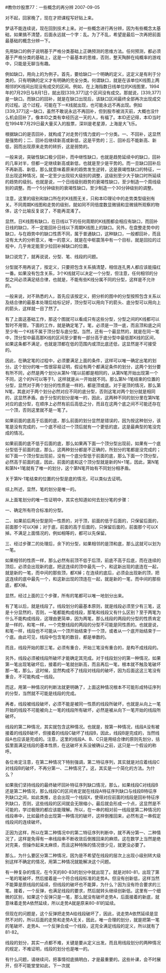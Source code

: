 #教你炒股票77：一些概念的再分辨
2007-09-05

对不起，回家晚了，现在才把课程写好贴上来。 
 


梦话不能连续说，现在回到技术上来。对一些概念进行再分辨，因为有些概念太基础，如果搞不清楚，后面永远就一个字：乱。为了不乱，希望是最后一次再把前面最基础的概念分辨一下。


 


先用缺口的例子说明基于严格分类基础上正确预测的思维方法。任何预测，都必须基于严格分类的基础上，这是一个最基本的思维，否则，整天陶醉在纯概率的游戏中，只能是无聊当有趣。


 


例如缺口，用向上的为例子。首先，要给缺口一个明确的定义，这定义是有利于分类的，只有明确的定义才有明确的完全分类。何谓缺口，就是在该单位K线图上两相邻的K线间出现没有成交的区间。例如，在上海指数日线单位的K线图里，1994年的7月29日与8月1日，就出现[339,377]这个区间没有成交。那就说，[339,377]是一缺口。而缺口的回补，就是在缺口出现后，该缺口区间最终全部再次出现成交的过程。这个过程，可能在下一K线就出现，也可能永远不再出现。例如[339,377]这一缺口，虽然不敢说永远不再回补，但到股市被消灭前，大概也没什么机会回补了。像本ID之类有幸经历这一天的人，有福了。本ID还记得，本ID当时在1994年7月29日最大量买入的股票，深圳是老星源，上海是大飞乐。


 


根据缺口的是否回补，就构成了对走势行情力度的一个分类。一、不回补，这显然是强势的；二、回补后继续新高或新低，这是平势的；三、回补后不能新高、新低，因而出现原来走势的转折，这是弱势的。


 


一般来说，突破性缺口极少回补，而中继性缺口，也就是趋势延续中的缺口，回补的几率对半，但都一定继续新高或新低，也就是至少是平势的。而一旦缺口回补后不再新高、新低，那么就意味着原来的趋势发生逆转，这是衰竭性缺口的特征，一旦出现这种情况，就一定至少出现较大级别的调整，这级别至少大于缺口时所延续的趋势的级别。也就是说，一个日线级别趋势的衰竭性缺口，至少制造一个周线级别的调整。而一个5分钟级别的衰竭性缺口，至少制造一个30分钟级别的调整。


 


注意，这里的级别和缺口所在的K线图无关，只和本ID理论中的走势类型级别有关。不同周期K线图和走势的级别，就如同不同倍度数显微镜和显微镜所观察的物体，这个比喻反复说了，不能再混淆了。


 


显然，日K线图有缺口，在日线以下的任何周期的K线图都会相应有缺口，而回补日线的缺口，不一定能回补日线以下周期K线图上的缺口。另外，在盘整走势中的缺口，与在趋势中的缺口性质不同，属于普通缺口，这种缺口，一般都回补，而且没有太大的分析意义，唯一的意义，就是在中枢震荡中有一个目标，就是回拉的过程中，几乎肯定能至少拉回补掉缺口的位置。


 


缺口说完了，就再说说，分型、笔、线段的问题。


 


分型就不用再说了，按定义，只要把包含关系搞清楚，相信连孔男人都应该能描红一番。如果没有包含关系，3个K线就可以决定一个分型，但注意，任何相邻的分型之间必须满足结合律，也就是，不能有些K线分属不同的分型，这样是不允许的。


 


一般来说，对不熟悉的人，首先应该按定义，把分析的图中的分型按照包含关系以及结合律的最基本处理后给标记好，顶分型可以用向下的箭头、底分型可以用向上的箭头，这样就一目了然了。


 


有了上面这基础工作，那这个图就可以看成只有这些分型，分型之间的K线都可以暂时不用管。下面的工作，就是确定笔了。笔，必须是一顶一底，而且顶和底之间至少有一个K线不属于顶分型与底分型。当然，还有一个最显然的，就是在同一笔中，顶分型中最高那K线的区间至少要有一部分高于底分型中最低那K线的区间，如果这条都不满足，也就是顶都在低的范围内或顶比底还低，这显然是不可接受的。


 


因此，在确定笔的过程中，必须要满足上面的条件，这样可以唯一确定出笔的划分。这个划分的唯一性很容易证明，假设有两个都满足条件的划分，这两个划分要有所不同，必然是两个划分从第N-1笔以前都是相同的，从第N笔开始出现第一个不同，这个的N可以等于1，这样就是从一开始就不同。那么第N-1笔结束的位置的分型，显然对于两个划分的性质是一样的，都是顶或底。对于是顶的情况，那么第N笔，其底对于两个划分必然对应不同的底分型，否则这笔对两个划分就是相同的，这显然矛盾。由于分型的划分是唯一的，因此，这两种不同的划分里在第N笔对应的底分型，在顺序上必然有前后高低之分，而且在这两个底之间不可能还存在一个顶，否则这里就不是一笔了。


 


如果前面的底高于后面的底，那么前面的划分显然是错误的，因为按这种划分，该笔是没有完成的，一个底不经过一个顶后就有一个更低的底，这是最典型的笔没完成的情况。


 


如果前面的底不低于后面的底，那么如果再下面一个顶分型出现前，如果有一个底分型低于前面的底，那么，这两种划分都是不正确的，所划分的笔都是没完成的；如下面一个顶分型出现前，没有一个底分型低于前面的底，那么下面一个顶分型，必然高于前面的底，因此，前面的底和这个顶分型就是新的N+1笔，因此，第N笔和第N+1笔就有了唯一的划分，这个第N笔开始有不同划分相矛盾。


 


关于第N-1笔结束的位置的分型是底的情况，可以类似去证明。


 


综上所述，显然，笔的划分是唯一的。


 


从上面笔划分的唯一性证明中，其实也知道如何去划分笔的步骤：


 


一、确定所有符合标准的分型。


 


二、如果前后两分型是同一性质的，对于顶，前面的低于后面的，只保留后面的，前面那个可以X掉；对于底，前面的高于后面的，只保留后面的，前面那个可以X掉。不满足上面情况的，例如相等的，都可以先保留。


 


三、经过步骤二的处理后，余下的分型，如果相邻的是顶和底，那么这就可以划为一笔。


如果相邻的性质一样，那么必然有前顶不低于后顶，前底不高于后底，而在连续的顶后，必须会出现新的底，把这连续的顶中最先一个，和这新出现的底连在一起，就是新的一笔，而中间的那些顶，都X掉；在连续的底后，必须会出现新的顶，把这连续的底中最先一个，和这新出现的顶连在一起，就是新的一笔，而中间的那些底，都X掉。


 


显然，经过上面的三个步骤，所有的笔都可以唯一地划分出来。


 


有了笔以后，就是线段了。线段划分的最基本原则，就是线段必须至少有三笔，这是十分显然的，否则，一笔都能构成线段，那笔和线段又有什么区别？至于两笔为什么不能构成线段，这理由更简单，因为两笔，那么线段的两段的分型的性质肯定是一样的，和笔一样，一个完整线段的两段的分型不可能是同性质的。也就是说，和笔一样，线段也不可能从一个顶开始结束于一个顶，或者从一个底开始结束于一个底。由此可见，线段中包含笔的数目，都是单数的。


 


而且，线段开始的那三笔，必须有重合，开始三笔没有重合的，是构不成线段的。


 


另外，线段必须被线段所破坏才能确定其完成。对于线段划分的第一种情况，如果第一笔出现笔破坏后，接着的一笔就创新高，而且再后一笔，根本就不触及笔破坏那一笔，那么，这时候，显然构成不了线段对线段的破坏，因为后面这这三笔没有重合，不可能构成一线段。


 


而这，用第一种情况的判断法就更明确了，上面这种情况根本不可能形成特征序列的分型，当然就不可能是线段的完成。


 


再者，线段被线段破坏，必须不能是被同一性质的线段所破坏，也就是从向上一笔开始的线段不可能被向上一笔的线段所有破坏，必然是被从向下一笔开始的线段所破坏。


 


线段的第二种情况，其实就包含这种情况。也就是，按第一种情况，线段A没有被接着的线段B破坏，但接着的线段C破坏了线段B，因此，线段B是完成的，当然线段A也应该是完成的。注意，这里的线段A、B、C只是用结合律的原则先划分，括弧里面满足线段的基本性质，在这破坏关系没被确认之前，这只是一个假设的称呼。


 


各位肯定注意，在第二种情况下特别强调，第二特征序列，其实就是对应着线段C对线段B的破坏，不再分第一、二种情况了。这，其实是一个简化的方法。为什么？


 


如果我们坚持线段的最终破坏回补特征序列缺口情况，那么，如果线段C对线段B还是第二种情况，那么线段C的区间肯定就在线段A特征序列缺口与线段B特征序列缺口之间，如此类推，总会出现一个线段X，使得对应前面的线段是回补特征序列缺口，否则，这些线段的区间就会无限缩小，最后就会形成一个点，这显然是不可能的，学过极限的都应该能理解。所以，在一串的相对前一线段是第二种情况的线段串中，比如最终会出现第一种情况的破坏，这样倒推回来，必然有这一串假定线段间的连续破坏。


 


正因为这样，所以在第二种情况中的第二特征序列判断中，就不再分第一、二种情况了，这样是免得有一串线段串不断收敛后倒推回来的麻烦。这在数学上当然是绝对完美，但操作起来太麻烦，而且这种特殊的情况很少见，就更没必要了。


 


那么，为什么要区分第二种情况，因为是不希望在线段的层次上出现小级别转大级别这样不确定的情况，用第二种情况就能解决这个问题。


 


有一种复杂的情况，在今天的80-83的划分中就出现了。就是对80-81，出现了第一笔的笔破坏，然后接着是一个符合线段标准的走势A，但没有创新低，这样当然不能算是原线段的延续，但线段的破坏也不能算，为什么？因为没有符合要求的三笔。接着，一个反弹，也满足线段的要求，然后就转头继续创新低。这里有一个细微的区别，如果这个反弹只是一笔，那么就没有破坏走势A，后面接着的新底，就意味着走势A依然延续，所以走势A就是原来80-81的延续。


 


但现在的问题是，这个反弹把走势A给线段破坏了，因此，说走势A依然延续是显然不对的，所以后面的走势和走势A无关，因此，唯一合理的划分，就是把第一笔的笔破坏、走势A、一个反弹合成一个线段，这完全满足线段的定义，所以就有了81-82。


 


线段的划分，其实一点都不难，关键是要从定义出发。而且用线段划分的两种情况的规定，不难证明，线段的划分也是唯一的。


 


有什么问题，请继续问，把事情彻底搞明白，才是最重要的。这些补课，会不时展开，但不可能堂堂如此，下一次就